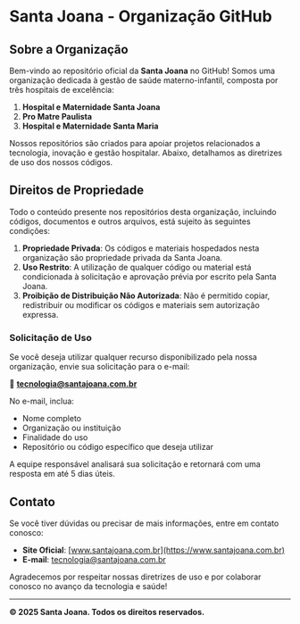 # Santa Joana - Organização GitHub

## Sobre a Organização
Bem-vindo ao repositório oficial da **Santa Joana** no GitHub! Somos uma organização dedicada à gestão de saúde materno-infantil, composta por três hospitais de excelência:

1. **Hospital e Maternidade Santa Joana**
2. **Pro Matre Paulista**
3. **Hospital e Maternidade Santa Maria**

Nossos repositórios são criados para apoiar projetos relacionados a tecnologia, inovação e gestão hospitalar. Abaixo, detalhamos as diretrizes de uso dos nossos códigos.

## Direitos de Propriedade
Todo o conteúdo presente nos repositórios desta organização, incluindo códigos, documentos e outros arquivos, está sujeito às seguintes condições:

1. **Propriedade Privada**: Os códigos e materiais hospedados nesta organização são propriedade privada da Santa Joana.
2. **Uso Restrito**: A utilização de qualquer código ou material está condicionada à solicitação e aprovação prévia por escrito pela Santa Joana.
3. **Proibição de Distribuição Não Autorizada**: Não é permitido copiar, redistribuir ou modificar os códigos e materiais sem autorização expressa.

### Solicitação de Uso
Se você deseja utilizar qualquer recurso disponibilizado pela nossa organização, envie sua solicitação para o e-mail:

📧 **tecnologia@santajoana.com.br**

No e-mail, inclua:
- Nome completo
- Organização ou instituição
- Finalidade do uso
- Repositório ou código específico que deseja utilizar

A equipe responsável analisará sua solicitação e retornará com uma resposta em até 5 dias úteis.

## Contato
Se você tiver dúvidas ou precisar de mais informações, entre em contato conosco:

- **Site Oficial**: [www.santajoana.com.br](https://www.santajoana.com.br)
- **E-mail**: tecnologia@santajoana.com.br

Agradecemos por respeitar nossas diretrizes de uso e por colaborar conosco no avanço da tecnologia e saúde!

---
**© 2025 Santa Joana. Todos os direitos reservados.**
